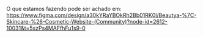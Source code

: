 O que estamos fazendo pode ser achado em: https://www.figma.com/design/a30kYRaYBOkRh2Bb01RK0l/Beautya-%7C-Skincare-%26-Cosmetic-Website-(Community)?node-id=2612-10031&t=5szPs4MAFfhFu1s9-0